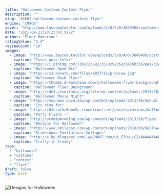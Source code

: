 ```yaml
---
title: "Halloween Costume Contest Flyer"
description: ""
slug: "48682-halloween-costume-contest-flyer"
engine: "IMAGE"
cover: "http://www.tascoautocolor.com/uploads/3/8/4/0/3840498/costume-contest-halloween-16_orig.jpg"
date: "2021-09-21T20:23:43.527Z"
author: "Elmer Roberson"
ratingValue: "2.4"
reviewCount: "16"
images:
  - image: "http://www.tascoautocolor.com/uploads/3/8/4/0/3840498/costume-contest-halloween-16_orig.jpg"
    caption: "Tasco Auto Color"
  - image: "https://i.pinimg.com/736x/2c/92/35/2c92352c3405b3362ee17c2424495bc8--halloween--halloween-party.jpg"
    caption: "Halloween Open Mic"
  - image: "https://s3.envato.com/files/6027712/preview.jpg"
    caption: "Halloween Bash Flyer"
  - image: "https://thumbs.dreamstime.com/z/halloween-flyer-background-castle-bats-11086777.jpg"
    caption: "Halloween Flyer Background"
  - image: "http://cdn1.jesuitnola.org/site/wp-content/uploads/2013/10/Halloween-Movie-Night-Flyer.jpg"
    caption: "Halloween Movie Night"
  - image: "https://nsunews.nova.edu/wp-content/uploads/2011/10/Annual-Employee-Halloween-Party.jpg"
    caption: "Its time for"
  - image: "https://d1csarkz8obe9u.cloudfront.net/posterpreviews/halloween-party-poster-template-57f6478f50fae4a682646f88f809defd_screen.jpg?ts=1508266490"
    caption: "Party Flyers -"
  - image: "http://premiumcoding.com/wp-content/uploads/2013/10/flyer-1.jpg"
    caption: "Designs for Halloween"
  - image: "https://www.smilebox.com/wp-content/uploads/2018/09/HalloweenHP.jpg"
    caption: "Slideshows Invitations Collages"
  - image: "http://4.bp.blogspot.com/-wp7MAkT_hno/Ui_E7Sw-iCI/AAAAAAAAE7I/Nh9rUFUXuYk/s1600/Invite+Template.jpg"
    caption: "Crafty in Crosby"
tags:
  - "halloween"
  - "costume"
  - "contest"
  - "flyer"
draft: false
type: post
---
```



![Designs for Halloween](http://premiumcoding.com/wp-content/uploads/2013/10/flyer-1.jpg "Designs for Halloween")


<!--inArticleAds-->

<!--galleryOne-->


<!--inArticleAds-->

<!--galleryTwo-->


<!--galleryThree-->

